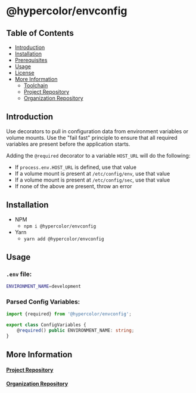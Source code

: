 # @hypercolor/envconfig

## Table of Contents
- [Introduction](#introduction)
- [Installation](#installation)
- [Prerequisites](#prerequisites)
- [Usage](#usage)
- [License](LICENSE)
- [More Information](#more-information)
    - [Toolchain](#toolchain)
    - [Project Repository](#project-repository)
    - [Organization Repository](#organization-repository)

## Introduction
Use decorators to pull in configuration data from environment variables or volume mounts. Use the "fail fast" principle to ensure that all required variables are present before the application starts.

Adding the `@required` decorator to a variable `HOST_URL` will do the following:
* If `process.env.HOST_URL` is defined, use that value
* If a volume mount is present at `/etc/config/env`, use that value
* If a volume mount is present at `/etc/config/sec`, use that value
* If none of the above are present, throw an error

## Installation
- NPM
    - `npm i @hypercolor/envconfig`
- Yarn
    - `yarn add @hypercolor/envconfig`

## Usage
### `.env` file:
``` bash
ENVIRONMENT_NAME=development
```
### Parsed Config Variables:
```typescript
import {required} from '@hypercolor/envconfig';

export class ConfigVariables {
    @required() public ENVIRONMENT_NAME: string;
}

```


## More Information

#### [Project Repository](https://github.com/hypercolor/envconfig)

#### [Organization Repository](https://github.com/hypercolor/)
